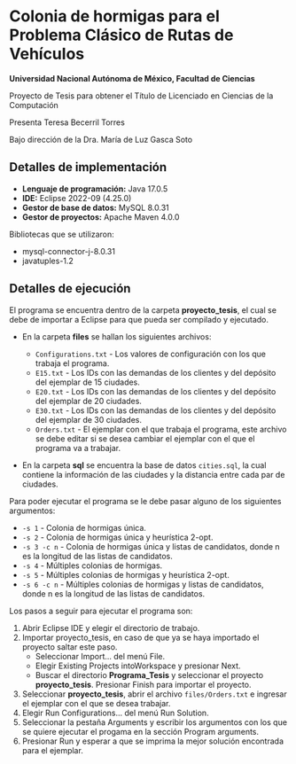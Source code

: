 # Colonia de hormigas para el Problema Clásico de Rutas de Vehículos

**Universidad Nacional Autónoma de México, Facultad de Ciencias**

Proyecto de Tesis para obtener el Título de Licenciado en Ciencias de la Computación

Presenta Teresa Becerril Torres

Bajo dirección de la Dra. María de Luz Gasca Soto

## Detalles de implementación

* **Lenguaje de programación:** Java 17.0.5
* **IDE:** Eclipse 2022-09 (4.25.0)
* **Gestor de base de datos:** MySQL 8.0.31
* **Gestor de proyectos:** Apache Maven 4.0.0

Bibliotecas que se utilizaron:

* mysql-connector-j-8.0.31
* javatuples-1.2

## Detalles de ejecución

El programa se encuentra dentro de la carpeta **proyecto_tesis**, el cual se debe de importar a Eclipse para que pueda ser compilado y ejecutado.

* En la carpeta **files** se hallan los siguientes archivos:
  - `Configurations.txt` - Los valores de configuración con los que trabaja el programa.
  - `E15.txt` - Los IDs con las demandas de los clientes y del depósito del ejemplar de 15 ciudades.
  - `E20.txt` - Los IDs con las demandas de los clientes y del depósito del ejemplar de 20 ciudades.
  - `E30.txt` - Los IDs con las demandas de los clientes y del depósito del ejemplar de 30 ciudades.
  - `Orders.txt` - El ejemplar con el que trabaja el programa, este archivo se debe editar si se desea cambiar el ejemplar con el que el programa va a trabajar. 

* En la carpeta **sql** se encuentra la base de datos `cities.sql`, la cual contiene la información de las ciudades y la distancia entre cada par de ciudades.

Para poder ejecutar el programa se le debe pasar alguno de los siguientes argumentos:

* `-s 1` - Colonia de hormigas única.
* `-s 2` - Colonia de hormigas única y heurística 2-opt.
* `-s 3 -c n` - Colonia de hormigas única y listas de candidatos, donde n es la longitud de las listas de candidatos.
* `-s 4` - Múltiples colonias de hormigas.
* `-s 5` - Múltiples colonias de hormigas y heurística 2-opt.
* `-s 6 -c n` - Múltiples colonias de hormigas y listas de candidatos, donde n es la longitud de las listas de candidatos.

Los pasos a seguir para ejecutar el programa son:

1. Abrir Eclipse IDE y elegir el directorio de trabajo.
2. Importar proyecto_tesis, en caso de que ya se haya importado el proyecto saltar este paso.
   - Seleccionar Import... del menú File.
   - Elegir Existing Projects intoWorkspace y presionar Next.
   - Buscar el directorio **Programa_Tesis** y seleccionar el proyecto **proyecto_tesis**. Presionar Finish para importar el proyecto.
3. Seleccionar **proyecto_tesis**, abrir el archivo `files/Orders.txt` e ingresar el ejemplar con el que se desea trabajar.
4. Elegir Run Configurations... del menú Run Solution.
5. Seleccionar la pestaña Arguments y escribir los argumentos con los que se quiere ejecutar el progama en la sección Program arguments.
6. Presionar Run y esperar a que se imprima la mejor solución encontrada para el ejemplar.
